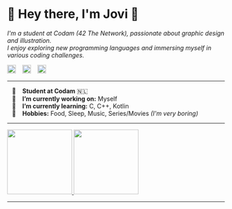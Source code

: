 <h1 align="left">🌻 Hey there, I'm Jovi 🌻 </h1>

*I'm a student at Codam (42 The Network), passionate about graphic design and illustration.<br>
I enjoy exploring new programming languages and immersing myself in various coding challenges.*

<p align="left">
   <a href="https://github.com/JoviMetzger?tab=repositories"><img alt="Portfolio" src="https://github.com/user-attachments/assets/2ffee099-d0d1-410d-a54a-0b7a7ab417bf" style="width: 20px; height: 20px;"></a>
    &ensp;
   <a href="https://www.linkedin.com/in/jovimetzger"><img alt="LinkedIn" src="https://github.com/user-attachments/assets/cab4cf7a-a8e5-4be5-b6b7-86c2a28b3991" style="width: 20px; height: 20px;"></a>
    &ensp;
   <a href="https://www.freecodecamp.org/JoviMetzger"><img alt="freeCodeCamp" src="https://github.com/user-attachments/assets/8ae43b3e-036c-41fc-a0de-578af6d704db" style="width: 20px; height: 20px;"></a>
</p>

---

&ensp; 🐝 &ensp; **Student at Codam** 🇳🇱 <br>
&ensp; 🥑 &ensp; **I’m currently working on:** Myself <br>
&ensp; 🌱 &ensp; **I’m currently learning:** C, C++, Kotlin <br>
&ensp; 🍄 &ensp; **Hobbies:** Food, Sleep, Music, Series/Movies *(I'm very boring)* <br>

---

<a href="https://github.com/JoviMetzger">
   <img height="150px" src="https://github-readme-stats.vercel.app/api?username=JoviMetzger&show_icons=true&hide_title=true&hide_border=true&theme=slateorange" />
   <img height="150px" src="https://github-readme-stats.vercel.app/api/top-langs/?username=JoviMetzger&show_icons=true&layout=compact&langs_count=6&hide_title=true&hide_border=true&theme=slateorange" />
</a>


---

<!--
![snake animation](https://github.com/JoviMetzger/blob/output/github-contribution-grid-snake2.svg)
-->

<!--
**JoviMetzger/JoviMetzger** is a ✨ _special_ ✨ repository because its `README.md` (this file) appears on your GitHub profile.

Here are some ideas to get you started:

- 🔭 I’m currently working on ...
- 🌱 I’m currently learning ...
- 👯 I’m looking to collaborate on ...
- 🤔 I’m looking for help with ...
- 💬 Ask me about ...
- 📫 How to reach me: ...
- 😄 Pronouns: ...
- ⚡ Fun fact: ...
-->


